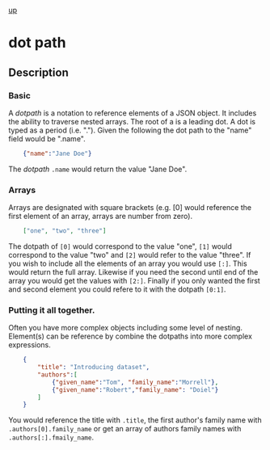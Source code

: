 
[up](./)

# dot path 

## Description

### Basic

A _dotpath_ is a notation to reference elements of a JSON object. 
It includes the ability to traverse nested arrays.  The root of a 
is a leading dot. A dot is typed as a period (i.e. "."). Given 
the following the dot path to the "name" field would be ".name".

```json
    {"name":"Jane Doe"}
```

The _dotpath_ `.name` would return the value "Jane Doe".

### Arrays

Arrays are designated with square brackets (e.g. [0] would reference 
the first element of an array, arrays are number from zero).

```json
    ["one", "two", "three"]
```

The dotpath of `[0]` would correspond to the value "one", `[1]` 
would correspond to the value "two" and `[2]` would refer to the 
value "three". If you wish to include all the elements of an array 
you would use `[:]`. This would return the full array.  Likewise if 
you need the second until end of the array you would get the values 
with `[2:]`.  Finally if you only wanted the first and second element 
you could refere to it with the dotpath `[0:1]`.

### Putting it all together.

Often you have more complex objects including some level of nesting.
Element(s) can be reference by combine the dotpaths into more complex
expressions.

```json
    {
        "title": "Introducing dataset",
        "authors":[
            {"given_name":"Tom", "family_name":"Morrell"},
            {"given_name":"Robert","family_name": "Doiel"}
        ]
    }
```

You would reference the title with `.title`, the first author's 
family name with `.authors[0].family_name` or get an array of 
authors family names with `.authors[:].fmaily_name`.


